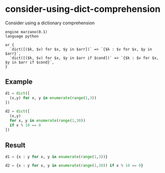 # consider-using-dict-comprehension

Consider using a dictionary comprehension

```grit
engine marzano(0.1)
language python

or {
  `dict([($k, $v) for $x, $y in $arr])` => `{$k : $v for $x, $y in $arr}`,
  `dict([($k, $v) for $x, $y in $arr if $cond])` => `{$k : $v for $x, $y in $arr if $cond}`,
}
```

## Example

```python
d1 = dict([
  (x,y) for x, y in enumerate(range(1,3))
])

d2 = dict([
  (x,y) 
  for x, y in enumerate(range(1,30))
  if x % 10 == 0
])
```

## Result

```python
d1 = {x : y for x, y in enumerate(range(1,3))}

d2 = {x : y for x, y in enumerate(range(1,30)) if x % 10 == 0}
```

